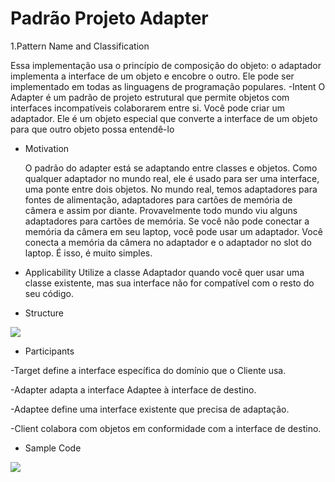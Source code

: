 # Padrão Projeto Adapter
1.Pattern Name and Classification

Essa implementação usa o princípio de composição do objeto: o adaptador implementa a interface de um objeto e encobre o outro. Ele pode ser implementado em todas as linguagens de programação populares.
  -Intent
  O Adapter é um padrão de projeto estrutural que permite objetos com interfaces incompatíveis colaborarem entre si.
  Você pode criar um adaptador. Ele é um objeto especial que converte a interface de um objeto para que outro objeto possa entendê-lo
  - Motivation
  
    O padrão do adapter está se adaptando entre classes e objetos. Como qualquer adaptador no mundo real, ele é usado para ser uma interface, uma ponte entre dois objetos. No mundo real, temos adaptadores para fontes de alimentação, adaptadores para cartões de memória de câmera e assim por diante. Provavelmente todo mundo viu alguns adaptadores para cartões de memória. Se você não pode conectar a memória da câmera em seu laptop, você pode usar um adaptador. Você conecta a memória da câmera no adaptador e o adaptador no slot do laptop. É isso, é muito simples.
  - Applicability
     Utilize a classe Adaptador quando você quer usar uma classe existente, mas sua interface não for compatível com o resto do seu código.
  
  - Structure 
  
  ![](https://refactoring.guru/images/patterns/diagrams/adapter/example.png)
  
  - Participants
  
   -Target define a interface específica do domínio que o Cliente usa.
   
   -Adapter adapta a interface Adaptee à interface de destino.
   
   -Adaptee define uma interface existente que precisa de adaptação.
   
   -Client colabora com objetos em conformidade com a interface de destino.
  - Sample Code 
  
  ![](https://github.com/charlyandrei/PadraodeProjeto/blob/master/Padrao%20Adapter/CodeAdapter)
